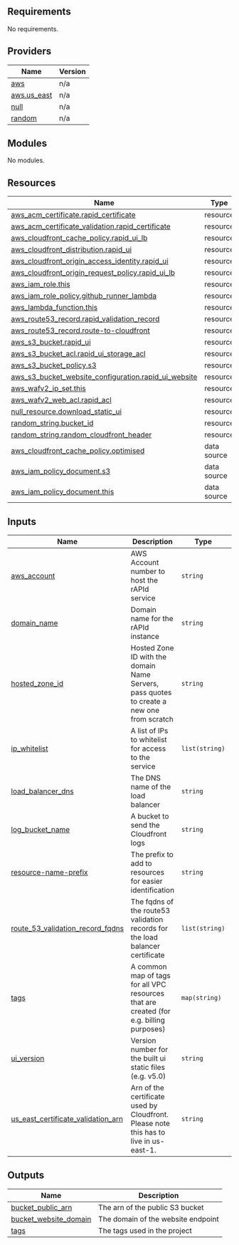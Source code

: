 <!-- BEGIN_TF_DOCS -->

## Requirements

No requirements.

## Providers

| Name                                                                     | Version |
| ------------------------------------------------------------------------ | ------- |
| <a name="provider_aws"></a> [aws](#provider_aws)                         | n/a     |
| <a name="provider_aws.us_east"></a> [aws.us_east](#provider_aws.us_east) | n/a     |
| <a name="provider_null"></a> [null](#provider_null)                      | n/a     |
| <a name="provider_random"></a> [random](#provider_random)                | n/a     |

## Modules

No modules.

## Resources

| Name                                                                                                                                                                | Type        |
| ------------------------------------------------------------------------------------------------------------------------------------------------------------------- | ----------- |
| [aws_acm_certificate.rapid_certificate](https://registry.terraform.io/providers/hashicorp/aws/latest/docs/resources/acm_certificate)                                | resource    |
| [aws_acm_certificate_validation.rapid_certificate](https://registry.terraform.io/providers/hashicorp/aws/latest/docs/resources/acm_certificate_validation)          | resource    |
| [aws_cloudfront_cache_policy.rapid_ui_lb](https://registry.terraform.io/providers/hashicorp/aws/latest/docs/resources/cloudfront_cache_policy)                      | resource    |
| [aws_cloudfront_distribution.rapid_ui](https://registry.terraform.io/providers/hashicorp/aws/latest/docs/resources/cloudfront_distribution)                         | resource    |
| [aws_cloudfront_origin_access_identity.rapid_ui](https://registry.terraform.io/providers/hashicorp/aws/latest/docs/resources/cloudfront_origin_access_identity)     | resource    |
| [aws_cloudfront_origin_request_policy.rapid_ui_lb](https://registry.terraform.io/providers/hashicorp/aws/latest/docs/resources/cloudfront_origin_request_policy)    | resource    |
| [aws_iam_role.this](https://registry.terraform.io/providers/hashicorp/aws/latest/docs/resources/iam_role)                                                           | resource    |
| [aws_iam_role_policy.github_runner_lambda](https://registry.terraform.io/providers/hashicorp/aws/latest/docs/resources/iam_role_policy)                             | resource    |
| [aws_lambda_function.this](https://registry.terraform.io/providers/hashicorp/aws/latest/docs/resources/lambda_function)                                             | resource    |
| [aws_route53_record.rapid_validation_record](https://registry.terraform.io/providers/hashicorp/aws/latest/docs/resources/route53_record)                            | resource    |
| [aws_route53_record.route-to-cloudfront](https://registry.terraform.io/providers/hashicorp/aws/latest/docs/resources/route53_record)                                | resource    |
| [aws_s3_bucket.rapid_ui](https://registry.terraform.io/providers/hashicorp/aws/latest/docs/resources/s3_bucket)                                                     | resource    |
| [aws_s3_bucket_acl.rapid_ui_storage_acl](https://registry.terraform.io/providers/hashicorp/aws/latest/docs/resources/s3_bucket_acl)                                 | resource    |
| [aws_s3_bucket_policy.s3](https://registry.terraform.io/providers/hashicorp/aws/latest/docs/resources/s3_bucket_policy)                                             | resource    |
| [aws_s3_bucket_website_configuration.rapid_ui_website](https://registry.terraform.io/providers/hashicorp/aws/latest/docs/resources/s3_bucket_website_configuration) | resource    |
| [aws_wafv2_ip_set.this](https://registry.terraform.io/providers/hashicorp/aws/latest/docs/resources/wafv2_ip_set)                                                   | resource    |
| [aws_wafv2_web_acl.rapid_acl](https://registry.terraform.io/providers/hashicorp/aws/latest/docs/resources/wafv2_web_acl)                                            | resource    |
| [null_resource.download_static_ui](https://registry.terraform.io/providers/hashicorp/null/latest/docs/resources/resource)                                           | resource    |
| [random_string.bucket_id](https://registry.terraform.io/providers/hashicorp/random/latest/docs/resources/string)                                                    | resource    |
| [random_string.random_cloudfront_header](https://registry.terraform.io/providers/hashicorp/random/latest/docs/resources/string)                                     | resource    |
| [aws_cloudfront_cache_policy.optimised](https://registry.terraform.io/providers/hashicorp/aws/latest/docs/data-sources/cloudfront_cache_policy)                     | data source |
| [aws_iam_policy_document.s3](https://registry.terraform.io/providers/hashicorp/aws/latest/docs/data-sources/iam_policy_document)                                    | data source |
| [aws_iam_policy_document.this](https://registry.terraform.io/providers/hashicorp/aws/latest/docs/data-sources/iam_policy_document)                                  | data source |

## Inputs

| Name                                                                                                                                    | Description                                                                               | Type           | Default | Required |
| --------------------------------------------------------------------------------------------------------------------------------------- | ----------------------------------------------------------------------------------------- | -------------- | ------- | :------: |
| <a name="input_aws_account"></a> [aws_account](#input_aws_account)                                                                      | AWS Account number to host the rAPId service                                              | `string`       | n/a     |   yes    |
| <a name="input_domain_name"></a> [domain_name](#input_domain_name)                                                                      | Domain name for the rAPId instance                                                        | `string`       | n/a     |   yes    |
| <a name="input_hosted_zone_id"></a> [hosted_zone_id](#input_hosted_zone_id)                                                             | Hosted Zone ID with the domain Name Servers, pass quotes to create a new one from scratch | `string`       | n/a     |   yes    |
| <a name="input_ip_whitelist"></a> [ip_whitelist](#input_ip_whitelist)                                                                   | A list of IPs to whitelist for access to the service                                      | `list(string)` | n/a     |   yes    |
| <a name="input_load_balancer_dns"></a> [load_balancer_dns](#input_load_balancer_dns)                                                    | The DNS name of the load balancer                                                         | `string`       | n/a     |   yes    |
| <a name="input_log_bucket_name"></a> [log_bucket_name](#input_log_bucket_name)                                                          | A bucket to send the Cloudfront logs                                                      | `string`       | n/a     |   yes    |
| <a name="input_resource-name-prefix"></a> [resource-name-prefix](#input_resource-name-prefix)                                           | The prefix to add to resources for easier identification                                  | `string`       | n/a     |   yes    |
| <a name="input_route_53_validation_record_fqdns"></a> [route_53_validation_record_fqdns](#input_route_53_validation_record_fqdns)       | The fqdns of the route53 validation records for the load balancer certificate             | `list(string)` | `[]`    |    no    |
| <a name="input_tags"></a> [tags](#input_tags)                                                                                           | A common map of tags for all VPC resources that are created (for e.g. billing purposes)   | `map(string)`  | n/a     |   yes    |
| <a name="input_ui_version"></a> [ui_version](#input_ui_version)                                                                         | Version number for the built ui static files (e.g. v5.0)                                  | `string`       | n/a     |   yes    |
| <a name="input_us_east_certificate_validation_arn"></a> [us_east_certificate_validation_arn](#input_us_east_certificate_validation_arn) | Arn of the certificate used by Cloudfront. Please note this has to live in us-east-1.     | `string`       | n/a     |   yes    |

## Outputs

| Name                                                                                               | Description                        |
| -------------------------------------------------------------------------------------------------- | ---------------------------------- |
| <a name="output_bucket_public_arn"></a> [bucket_public_arn](#output_bucket_public_arn)             | The arn of the public S3 bucket    |
| <a name="output_bucket_website_domain"></a> [bucket_website_domain](#output_bucket_website_domain) | The domain of the website endpoint |
| <a name="output_tags"></a> [tags](#output_tags)                                                    | The tags used in the project       |

<!-- END_TF_DOCS -->
